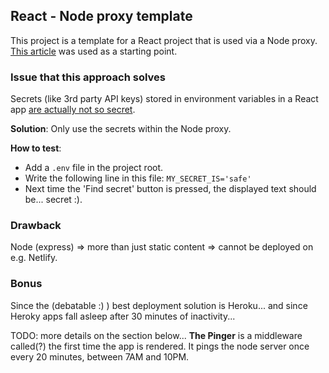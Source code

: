 ## React - Node proxy template

This project is a template for a React project that is used via a Node proxy.  
[This article](https://dev.to/nburgess/creating-a-react-app-with-react-router-and-an-express-backend-33l3) was used as a starting point.

### Issue that this approach solves

Secrets (like 3rd party API keys) stored in environment variables in a React app [are actually not so secret](https://medium.com/@trekinbami/using-environment-variables-in-react-6b0a99d83cf5).

**Solution**: Only use the secrets within the Node proxy.

**How to test**:

- Add a `.env` file in the project root.
- Write the following line in this file: `MY_SECRET_IS='safe'`
- Next time the 'Find secret' button is pressed, the displayed text should be... secret :).

### Drawback

Node (express) => more than just static content => cannot be deployed on e.g. Netlify.

### Bonus

Since the (debatable :) ) best deployment solution is Heroku... and since Heroky apps fall asleep after 30 minutes of inactivity...

TODO: more details on the section below...
**The Pinger** is a middleware called(?) the first time the app is rendered. It pings the node server once every 20 minutes, between 7AM and 10PM.
